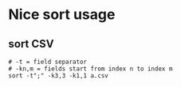 
# Nice sort usage

## sort CSV

~~~
# -t = field separator
# -kn,m = fields start from index n to index m
sort -t";" -k3,3 -k1,1 a.csv
~~~
